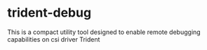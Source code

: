 # trident-debug
This is a compact utility tool designed to enable remote debugging capabilities on csi driver Trident
